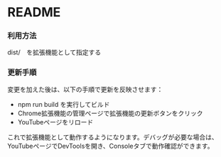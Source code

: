 # README

### 利用方法

dist/　を拡張機能として指定する

### 更新手順

変更を加えた後は、以下の手順で更新を反映させます：

- npm run build を実行してビルド
- Chrome拡張機能の管理ページで拡張機能の更新ボタンをクリック
- YouTubeページをリロード

これで拡張機能として動作するようになります。デバッグが必要な場合は、YouTubeページでDevToolsを開き、Consoleタブで動作確認ができます。